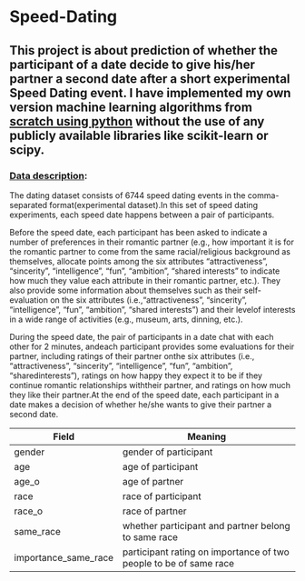 # Speed-Dating
## This project is about prediction of whether the participant of a date decide to give his/her partner a second date after a short experimental Speed Dating event. I have implemented my own version machine learning algorithms from <ins>scratch using python</ins> without the use of any publicly available libraries like scikit-learn or scipy.

### <ins>Data description</ins>:
The dating dataset consists of 6744 speed dating events in the comma-separated format(experimental dataset).In this set of speed dating experiments, each speed date happens between a pair of participants.

Before the speed date, each participant has been asked to indicate a number of preferences in their romantic partner (e.g., how important it is for the romantic partner to come from the same racial/religious background as themselves, allocate points among the six attributes “attractiveness”, “sincerity”, “intelligence”, “fun”, “ambition”, “shared interests” to indicate how much they value each attribute in their romantic partner, etc.). They also provide some
information about themselves such as their self-evaluation on the six attributes (i.e.,“attractiveness”, “sincerity”, “intelligence”, “fun”, “ambition”, “shared interests”) and
their levelof interests in a wide range of activities (e.g., museum, arts, dinning, etc.).

During the speed date, the pair of participants in a date chat with each other for 2 minutes, andeach participant provides some evaluations for their partner, including ratings of their partner onthe six attributes (i.e., “attractiveness”, “sincerity”, “intelligence”, “fun”, “ambition”, “sharedinterests”), ratings on how happy they expect it to be if they continue romantic relationships withtheir partner, and ratings on how much they like their partner.At the end of the speed date, each participant in a date makes a decision of whether he/she wants to give their partner a second date.

| Field | Meaning |
| ----------- | ----------- |
| gender | gender of participant | 
| age | age of participant | 
| age_o | age of partner | 
| race | race of participant | 
| race_o | race of partner | 
| same_race | whether participant and partner belong to same race |
| importance_same_race | participant rating on importance of two people to be of same race | 


